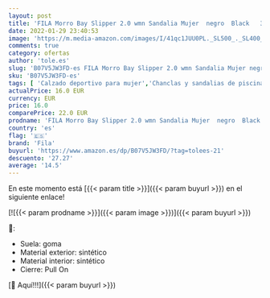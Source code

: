 ```yaml
---
layout: post
title: 'FILA Morro Bay Slipper 2.0 wmn Sandalia Mujer  negro  Black   39 EU'
date: 2022-01-29 23:40:53
image: 'https://m.media-amazon.com/images/I/41qc1JUU0PL._SL500_._SL400_.jpg'
comments: true
category: ofertas
author: 'tole.es'
slug: 'B07V5JW3FD-es FILA Morro Bay Slipper 2.0 wmn Sandalia Mujer negro Black...'
sku: 'B07V5JW3FD-es'
tags: [ 'Calzado deportivo para mujer','Chanclas y sandalias de piscina para mujer','Zapatillas y calzado deportivo para mujer','Zapatos','Zapatos para mujer','Zapatos y complementos','fila','sandalia', ]
actualPrice: 16.0 EUR
currency: EUR
price: 16.0
comparePrice: 22.0 EUR
prodname: 'FILA Morro Bay Slipper 2.0 wmn Sandalia Mujer  negro  Black   39 EU'
country: 'es'
flag: '🇪🇸'
brand: 'Fila'
buyurl: 'https://www.amazon.es/dp/B07V5JW3FD/?tag=tolees-21'
descuento: '27.27'
average: '14.5'
---
```


En este momento está [{{< param title >}}]({{< param buyurl >}}) en el siguiente enlace!

[![{{< param prodname >}}]({{< param image >}})]({{< param buyurl >}})

🔎:

- Suela: goma
- Material exterior: sintético
- Material interior: sintético
- Cierre: Pull On

[🛒 Aquí!!!]({{< param buyurl >}})
